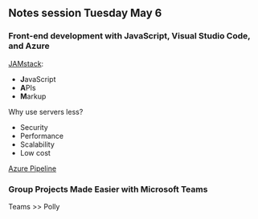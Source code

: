 ## Notes session Tuesday May 6

### Front-end development with JavaScript, Visual Studio Code, and Azure

[JAMstack](https://jamstack.org/):
- **J**avaScript
- **A**PIs
- **M**arkup

Why use servers less?
- Security
- Performance
- Scalability
- Low cost

[Azure Pipeline](https://github.com/marketplace/azure-pipelines)

### Group Projects Made Easier with Microsoft Teams

Teams >> Polly

